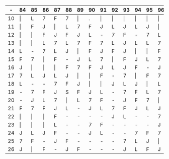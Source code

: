 













| -  | 84 | 85 | 86 | 87 | 88 | 89 | 90 | 91 | 92 | 93 | 94 | 95 | 96 | 97 | 98 | 99 | 100 | 101 | 102 | 103 | 104 | 105 | 106 | 107 | 108 | 109 | 110 | 111 | 112 | 113 | 
|----|----|----|----|----|----|----|----|----|----|----|----|----|----|----|----|----|-----|-----|-----|-----|-----|-----|-----|-----|-----|-----|-----|-----|-----|-----|
|10|\||L|7|F|7|\||.|\||\||\||\||\||\||\||\||\||L|7|\||\||\||L|-|-|-|7|-|F|L|F|
|11|\||F|J|\||L|7|F|J|L|J|L|J|\||\||\||\||F|J|\||\||\||F|-|-|-|J|L|7|.|L|
|12|\||\||F|J|F|J|L|-|7|F|-|7|L|J|\||\||L|7|\||L|J|L|7|.|\||-|-|L|-|-|
|13|\||\||L|7|L|7|F|7|L|J|L|L|7|F|J|L|7|L|J|F|-|7|L|7|\||.|J|.|L|-|
| 14 | L  | -  | 7  | L  | J  | \| | F  | J  | F  | J  | \| | \| | F  | F  | 7  | F  | J   | \|  | F   | -   | J   | F   | -   | J   | F   | J   | F   | J   | F   | 7   |
| 15 | F  | 7  | \| | F  | -  | J  | L  | 7  | \| | F  | J  | L  | 7  | \| | \| | L  | 7   | \|  | \|  | F   | -   | J   | F   | 7   | L   | -   | J   | F   | J   | L   |
| 16 | J  | \| | \| | \| | F  | 7  | F  | J  | L  | J  | F  | -  | J  | \| | L  | 7  | \|  | \|  | \|  | L   | 7   | F   | J   | L   | -   | 7   | F   | J   | F   | 7   |
| 17 | 7  | L  | J  | L  | J  | \| | \| | F  | -  | 7  | \| | F  | 7  | L  | 7  | \| | \|  | \|  | \|  | F   | J   | \|  | F   | -   | -   | J   | \|  | F   | J   | L   |
| 18 | L  | -  | -  | 7  | F  | J  | \| | \| | J  | L  | J  | \| | L  | 7  | \| | \| | \|  | \|  | \|  | \|  | L   | \|  | \|  | F   | 7   | F   | J   | L   | -   | -   |
| 19 | -  | 7  | F  | J  | S  | F  | J  | L  | -  | 7  | F  | L  | 7  | \| | \| | L  | J   | L   | J   | L   | 7   | \|  | \|  | \|  | \|  | L   | 7   | F   | -   | -   |
| 20 | -  | J  | L  | 7  | \| | L  | 7  | F  | -  | J  | F  | 7  | \| | \| | L  | 7  | F   | 7   | F   | -   | J   | \|  | \|  | \|  | \|  | F   | J   | L   | -   | -   |
| 21 | F  | 7  | F  | J  | L  | -  | J  | L  | 7  | F  | J  | L  | J  | \| | \| | \| | \|  | L   | J   | F   | 7   | \|  | \|  | \|  | \|  | L   | 7   | F   | -   | -   |
| 22 | \| | \| | \| | F  | -  | -  | -  | -  | J  | L  | -  | -  | 7  | \| | F  | J  | L   | 7   | F   | J   | \|  | \|  | \|  | \|  | \|  | F   | J   | L   | -   | 7   |
| 23 | \| | \| | \| | L  | -  | -  | 7  | F  | -  | -  | -  | -  | J  | \| | \| | F  | 7   | \|  | L   | 7   | \|  | \|  | \|  | \|  | \|  | \|  | F   | -   | -   | J   |
| 24 | J  | L  | J  | F  | -  | -  | J  | L  | -  | -  | 7  | F  | 7  | \| | \| | \| | L   | J   | F   | J   | L   | J   | \|  | \|  | L   | J   | L   | -   | -   | 7   |
| 25 | 7  | F  | -  | J  | F  | -  | -  | -  | -  | 7  | L  | J  | \| | \| | \| | L  | 7   | F   | J   | F   | -   | -   | J   | L   | 7   | F   | -   | -   | -   | J   |
| 26 | J  | \| | F  | -  | J  | F  | -  | -  | -  | J  | L  | F  | J  | \| | L  | 7  | L   | J   | F   | J   | F   | 7   | F   | -   | J   | L   | -   | 7   | F   | 7   |